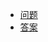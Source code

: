 - [问题](https://github.com/markyun/markyun/blob/master/Front-end-Developer-Questions/Question/README.md)
- [答案](https://github.com/markyun/markyun/blob/master/Front-end-Developer-Questions/Questions-and-Answers/README.md)



